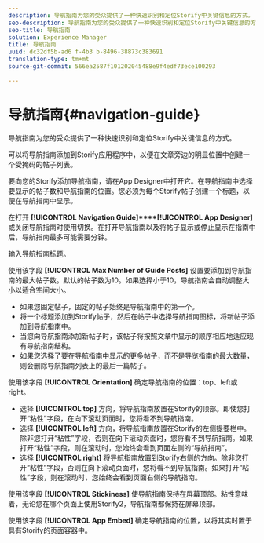 ```yaml
---
description: 导航指南为您的受众提供了一种快速识别和定位Storify中关键信息的方式。
seo-description: 导航指南为您的受众提供了一种快速识别和定位Storify中关键信息的方式。
seo-title: 导航指南
solution: Experience Manager
title: 导航指南
uuid: dc32df5b-ad6 f-4b3 b-8496-38873c383691
translation-type: tm+mt
source-git-commit: 566ea2587f101202045488e9f4edf73ece100293

---
```



# 导航指南{#navigation-guide}

导航指南为您的受众提供了一种快速识别和定位Storify中关键信息的方式。

可以将导航指南添加到Storify应用程序中，以便在文章旁边的明显位置中创建一个受掩码的帖子列表。

要向您的Storify添加导航指南，请在App Designer中打开它。在导航指南中选择要显示的帖子数和导航指南的位置。您必须为每个Storify帖子创建一个标题，以便在导航指南中显示。

在打开 **[!UICONTROL Navigation Guide]****[!UICONTROL App Designer]** 或关闭导航指南时使用切换。在打开导航指南以及将帖子显示或停止显示在指南中后，导航指南最多可能需要分钟。

输入导航指南标题。

使用该字段 **[!UICONTROL Max Number of Guide Posts]** 设置要添加到导航指南的最大帖子数。默认的帖子数为10。如果选择小于10，导航指南会自动调整大小以适合空间大小。

* 如果您固定帖子，固定的帖子始终是导航指南中的第一个。
* 将一个标题添加到Storify帖子，然后在帖子中选择导航指南图标，将新帖子添加到导航指南中。
* 当您向导航指南添加新帖子时，该帖子将按照文章中显示的顺序相应地适应现有导航指南结构。
* 如果您选择了要在导航指南中显示的更多帖子，而不是导览指南的最大数量，则会删除导航指南列表上的最后一篇帖子。

使用该字段 **[!UICONTROL Orientation]** 确定导航指南的位置：top、left或right。

* 选择 **[!UICONTROL top]** 方向，将导航指南放置在Storify的顶部。即使您打开“粘性”字段，在向下滚动页面时，您将看不到导航指南。
* 选择 **[!UICONTROL left]** 方向，将导航指南放置在Storify的左侧提要栏中。除非您打开“粘性”字段，否则在向下滚动页面时，您将看不到导航指南。如果打开“粘性”字段，则在滚动时，您始终会看到页面左侧的“导航指南”。
* 选择 **[!UICONTROL right]** 将导航指南放置到Storify右侧的方向。除非您打开“粘性”字段，否则在向下滚动页面时，您将看不到导航指南。如果打开“粘性”字段，则在滚动时，您始终会看到页面右侧的导航指南。

使用该字段 **[!UICONTROL Stickiness]** 使导航指南保持在屏幕顶部。粘性意味着，无论您在哪个页面上使用Storify2，导航指南都保持在屏幕顶部。

使用该字段 **[!UICONTROL App Embed]** 确定导航指南的位置，以将其实时置于具有Storify的页面容器中。
